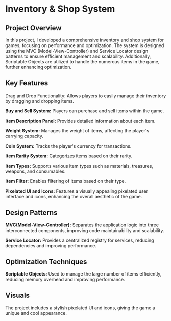 # Inventory & Shop System

## Project Overview

In this project, I developed a comprehensive inventory and shop system for games, focusing on performance and optimization. The system is designed using the MVC (Model-View-Controller) and Service Locator design patterns to ensure efficient management and scalability. Additionally, Scriptable Objects are utilized to handle the numerous items in the game, further enhancing optimization.

## Key Features

Drag and Drop Functionality: Allows players to easily manage their inventory by dragging and dropping items.

**Buy and Sell System:** Players can purchase and sell items within the game.

**Item Description Panel:** Provides detailed information about each item.

**Weight System:** Manages the weight of items, affecting the player's carrying capacity.

**Coin System:** Tracks the player's currency for transactions.

**Item Rarity System:** Categorizes items based on their rarity.

**Item Types:** Supports various item types such as materials, treasures, weapons, and consumables.

**Item Filter:** Enables filtering of items based on their type.

**Pixelated UI and Icons:** Features a visually appealing pixelated user interface and icons, enhancing the overall aesthetic of the game.

## Design Patterns

**MVC(Model-View-Controller):** Separates the application logic into three interconnected components, improving code maintainability and scalability.

**Service Locator:** Provides a centralized registry for services, reducing dependencies and improving performance.

## Optimization Techniques

**Scriptable Objects:** Used to manage the large number of items efficiently, reducing memory overhead and improving performance.

## Visuals

The project includes a stylish pixelated UI and icons, giving the game a unique and cool appearance.
 
